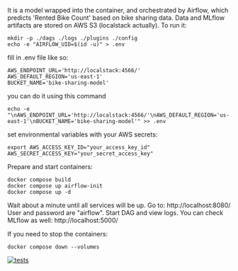It is a model wrapped into the container, and orchestrated by Airflow, which predicts 'Rented Bike Count' based on bike sharing​ data. Data and MLflow artifacts are stored on AWS S3 (localstack actually).
To run it:
```
mkdir -p ./dags ./logs ./plugins ./config
echo -e "AIRFLOW_UID=$(id -u)" > .env
```
fill in .env file like so:
```
AWS_ENDPOINT_URL='http://localstack:4566/'
AWS_DEFAULT_REGION='us-east-1'
BUCKET_NAME='bike-sharing-model'
```
you can do it using this command
```
echo -e "\nAWS_ENDPOINT_URL='http://localstack:4566/'\nAWS_DEFAULT_REGION='us-east-1'\nBUCKET_NAME='bike-sharing-model'" >> .env
```
set environmental variables with your AWS secrets:
```
export AWS_ACCESS_KEY_ID="your_access_key_id" AWS_SECRET_ACCESS_KEY="your_secret_access_key"
```

Prepare and start containers:
```
docker compose build
docker compose up airflow-init
docker compose up -d
```
Wait about a minute until all services will be up. Go to:
http://localhost:8080/ 
User and password are "airflow". Start DAG and view logs.
You can check MLflow as well: http://localhost:5000/

If you need to stop the containers:
```
docker compose down --volumes
```


[![tests](https://github.com/gsenseless/mlOps_bikesharing/actions/workflows/CI.yml/badge.svg)](https://github.com/gsenseless/mlOps_bikesharing/actions/workflows/CI.yml)
